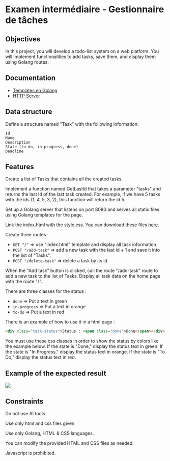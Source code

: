 # Examen intermédiaire - Gestionnaire de tâches 

## Objectives

In this project, you will develop a todo-list system on a web platform. You will implement functionalities to add tasks, save them, and display them using Golang routes.

## Documentation

- [Templates en Golang](https://pkg.go.dev/html/template)
- [HTTP Server](https://gowebexamples.com/http-server/)

## Data structure

Define a structure named "Task" with the following information:

```
Id
Name
Description
State (to-do, in progress, done)
Deadline
```

## Features  

Create a list of Tasks that contains all the created tasks.

Implement a function named GetLastId that takes a parameter "tasks" and returns the last Id of the last task created. For example, if we have 5 tasks with the ids (1, 4, 5, 3, 2), this function will return the id 5.

Set up a Golang server that listens on port 8080 and serves all static files using Golang templates for the page.

Link the index.html with the style.css. You can download these files [here](https://moodle.ynov.com/mod/folder/view.php?id=149624).

Create three routes :

- `GET "/"` => use "index.html" template and display all task information.
- `POST "/add-task"` => add a new task with the last id + 1 and save it into the list of "Tasks".
- `POST "/delete-task"` => delete a task by its id.

When the "Add task" button is clicked, call the route "/add-task" route to add a new task to the list of Tasks. Display all task data on the home page with the route "/".

There are three classes for the status :
- `done` => Put a text in green
- `in-progress` => Put a text in orange
- `to-do` => Put a text in red

There is an example of how to use it in a html page :
```html
<div class="task-status">Status : <span class="done">Done</span></div>
```

You must use these css classes in order to show the status by colors like the example below. If the state is "Done," display the status text in green. If the state is "In Progress," display the status text in orange. If the state is "To Do," display the status text in red.

## Example of the expected result

![](https://i.imgur.com/8U8KPhY.gif)

## Constraints

Do not use AI tools 

Use only html and css files given.

Use only Golang, HTML & CSS languages.

You can modify the provided HTML and CSS files as needed.

Javascript is prohibited.